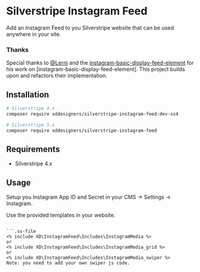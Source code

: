 # Silverstripe Instagram Feed 

Add an Instagram Feed to you Silverstripe website that can be used anywhere in your site.

### Thanks
Special thanks to [@Lerni](https://github.com/Lerni) and the [instagram-basic-display-feed-element](https://github.com/lerni/instagram-basic-display-feed-element) for his work on [instagram-basic-display-feed-element]. This project builds upon and refactors their implementation.

## Installation

```bash
# Silverstripe 4.x
composer require xddesigners/silverstripe-instagram-feed:dev-ss4

# Silverstripe 5.x
composer require xddesigners/silverstripe-instagram-feed
```

## Requirements
* Silverstripe 4.x

## Usage

Setup you Instagram App ID and Secret in your CMS -> Settings -> Instagram.

Use the provided templates in your website.

```env

```.ss-file
<% include XD\InstagramFeed\Includes\InstagramMedia %>
or
<% include XD\InstagramFeed\Includes\InstagramMedia_grid %>
or
<% include XD\InstagramFeed\Includes\InstagramMedia_swiper %>
Note: you need to add your own swiper js code.
```